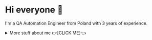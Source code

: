 # Hi everyone :wave:

I'm a QA Automation Engineer from Poland with 3 years of experience.


<details>
<summary>
  More stuff about me 👉[CLICK ME]👈
</summary>

## Quick overview
- Automation Tester in Playwright TypeScript for 1 year and Manual Tester for 3 years.
- Comprehensive ISTQB knowledge & proficiency in principles, methodologies, and practices.
- Created and maintained E2E Automation Tests for the AirNauts' largest client.
- Extensive manual software testing on various environments e.g. iOS, MacOS, Windows.


## My skills 📜
- Manual Testing
- Automation Testing (Playwright / Typescript)
- CI/CD in GitHub Actions
- Writing & maintaining documentation
- Backend Automation (Postman)
- SQL (postgreSQL)
- Performance Testing (k6)
  

### Technologies

- JavaScript
- TypeScript
- Playwright
- Git
- GitHub Actions
- Postman
- postgreSQL
- Visual Code Studio
- Testrail / Testmo
- Jira / Asana / Azure DevOps
- k6

### Languages 🌐

| Language      | Proficiency                                                               |
| ------------- | ------------------------------------------------------------------------- |
| English       | B2                                                                        |
| Polish        | Native language                                                           |

## What I'm currently learning 📚

- Typescript
- Testing API with Postman
- Testing API with Playwright
- Playwright

</details>

